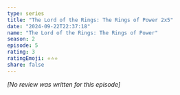 ```yaml
---
type: series
title: "The Lord of the Rings: The Rings of Power 2x5"
date: "2024-09-22T22:37:18"
name: "The Lord of the Rings: The Rings of Power"
season: 2
episode: 5
rating: 3
ratingEmoji: ⭐️⭐️⭐️
share: false
---
```


*[No review was written for this episode]*
